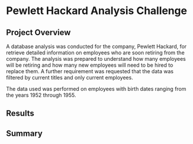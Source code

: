 # Pewlett Hackard Analysis Challenge

## Project Overview
A database analysis was conducted for the company, Pewlett Hackard, for retrieve detailed information on employees who are soon retiring from the company. The analysis was prepared to understand how many employees will be retiring and how many new employees will need to be hired to replace them. A further requirement was requested that the data was filtered by current titles and only current employees.

The data used was performed on employees with birth dates ranging from the years 1952 through 1955. 

## Results




## Summary
